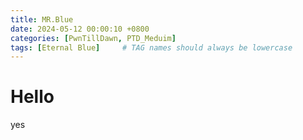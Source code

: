 ```yaml
---
title: MR.Blue
date: 2024-05-12 00:00:10 +0800
categories: [PwnTillDawn, PTD_Meduim]
tags: [Eternal Blue]     # TAG names should always be lowercase
---
```


# Hello

yes